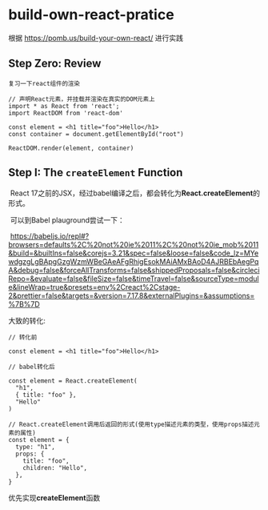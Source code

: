 # build-own-react-pratice

 根据 https://pomb.us/build-your-own-react/ 进行实践

## Step Zero: Review

 	复习一下react组件的渲染

```
// 声明React元素，并挂载并渲染在真实的DOM元素上
import * as React from 'react';
import ReactDOM from 'react-dom'

const element = <h1 title="foo">Hello</h1>
const container = document.getElementById("root")

ReactDOM.render(element, container)

```



## **Step I**: The `createElement` Function

​		React 17之前的JSX，经过babel编译之后，都会转化为**React.createElement**的形式。

​		可以到Babel plauground尝试一下： 

​		https://babeljs.io/repl#?browsers=defaults%2C%20not%20ie%2011%2C%20not%20ie_mob%2011&build=&builtIns=false&corejs=3.21&spec=false&loose=false&code_lz=MYewdgzgLgBApgGzgWzmWBeGAeAFgRhigEsokMAiAMxBAoD4AJRBEbAegPqA&debug=false&forceAllTransforms=false&shippedProposals=false&circleciRepo=&evaluate=false&fileSize=false&timeTravel=false&sourceType=module&lineWrap=true&presets=env%2Creact%2Cstage-2&prettier=false&targets=&version=7.17.8&externalPlugins=&assumptions=%7B%7D



大致的转化:

```
// 转化前

const element = <h1 title="foo">Hello</h1>

// babel转化后

const element = React.createElement(
  "h1",
  { title: "foo" },
  "Hello"
)

// React.createElement调用后返回的形式(使用type描述元素的类型，使用props描述元素的属性)
const element = {
  type: "h1",
  props: {
    title: "foo",
    children: "Hello",
  },
}

```





优先实现**createElement**函数


